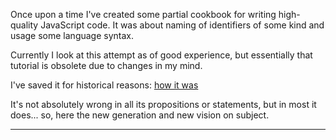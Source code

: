 Once upon a time I've created some partial cookbook for writing high-quality JavaScript code. It was about naming of identifiers of some kind and usage some language syntax.

Currently I look at this attempt as of good experience, but essentially that tutorial is obsolete due to changes in my mind.

I've saved it for historical reasons: [how it was](history.md)

It's not absolutely wrong in all its propositions or statements, but in most it does... so, here the new generation and new vision on subject.

---


